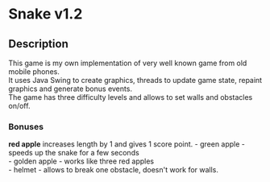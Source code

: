 <h1>Snake v1.2</h1>
<h2>Description</h2>
This game is my own implementation of very well known game from old mobile phones.<br>
It uses Java Swing to create graphics, threads to update game state, repaint graphics and generate bonus events.<br>
The game has three difficulty levels and allows to set walls and obstacles on/off. 
<h3>Bonuses</h3>
 <b>red apple</b> increases length by 1 and gives 1 score point.
- green apple - speeds up the snake for a few seconds<br>
- golden apple - works like three red apples<br>
- helmet - allows to break one obstacle, doesn't work for walls.<br>